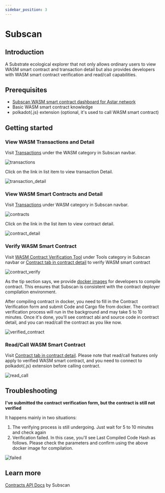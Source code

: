 ```yaml
---
sidebar_position: 3
---
```


# Subscan
## Introduction

A Substrate ecological explorer that not only allows ordinary users to view WASM smart contract and transaction detail but also provides developers with WASM smart contract verification and read/call capabilities.

## Prerequisites
 - [Subscan WASM smart contract dashboard for Astar network](https://astar.subscan.io/wasm_contract_dashboard)
 - Basic WASM smart contract knowledge
 - polkadot{.js} extension (optional, it's used to call WASM smart contract)

## Getting started

### View WASM Transactions and Detail

Visit [Transactions](https://astar.subscan.io/wasm_transaction) under the WASM category in Subscan navbar.

![transactions](./img/subscan/transactions.png)

Click on the link in list item to view transaction Detail.

![transaction_detail](./img/subscan/transaction_detail.png)

### View WASM Smart Contracts and Detail

Visit [Transactions](https://astar.subscan.io/wasm_transaction) under WASM category in Subscan navbar.

![contracts](./img/subscan/contracts.png)

Click on the link in the list item to view contract detail.

![contract_detail](./img/subscan/contract_detail.png)

### Verify WASM Smart Contract

Visit [WASM Contract Verification Tool](https://astar.subscan.io/verify_wasm_contract) under Tools category in Subscan 
navbar or [Contract tab in contract detail](https://astar.subscan.io/wasm_contract/bZ2uiFGTLcYyP8F88XzXa13xu5Mmp13VLiaW1gGn7rzxktc?tab=contract) to verify WASM smart contract

![contract_verify](./img/subscan/contract_verify.png)

As the tip section says, we provide [docker images](https://quay.io/repository/subscan-explorer/wasm-compile-build?tab=tags) for developers to compile contract. This ensures that Subscan is consistent with the contract deployer compilation environment.

After compiling contract in docker, you need to fill in the Contract Verification form and submit Code and Cargo file from docker. The contract verification process will run in the background and may take 5 to 10 minutes. Once it's done, you'll see contract abi and source code in contract detail, and you can read/call the contract as you like now.

![verified_contract](./img/subscan/verified_contract.png)

### Read/Call WASM Smart Contract
Visit [Contract tab in contract detail](https://astar.subscan.io/wasm_contract/aBmKPunRKt9VaW6AuMS8ZUhpSYZqHJHYKhvjdNb1M4VQgqS?tab=contract&contractTab=read). Please note that read/call features only apply to verified WASM smart contract, and you need to connect to polkadot{.js} extension before calling contract.

![read_call](./img/subscan/read_call.png)

## Troubleshooting

**I've submitted the contract verification form, but the contract is still not verified**

It happens mainly in two situations:
1. The verifying process is still undergoing. Just wait for 5 to 10 minutes and check again
2. Verification failed. In this case, you'll see Last Compiled Code Hash as follows. Please check the parameters and confirm using the above docker image for compilation.

![failed](./img/subscan/failed.png)

## Learn more

[Contracts API Docs](https://support.subscan.io/#contracts-api) by Subscan
